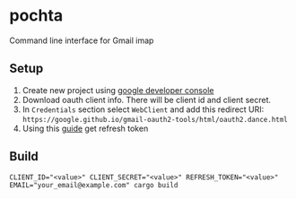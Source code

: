 # pochta

Command line interface for Gmail imap

## Setup

1. Create new project using [google developer console](https://console.developers.google.com/)
2. Download oauth client info. There will be client id and client secret.
3. In `Credentials` section select `WebClient` and add this redirect URI: `https://google.github.io/gmail-oauth2-tools/html/oauth2.dance.html`
4. Using this [guide](https://github.com/google/gmail-oauth2-tools/wiki/OAuth2DotPyRunThrough) get refresh token

## Build

```console
CLIENT_ID="<value>" CLIENT_SECRET="<value>" REFRESH_TOKEN="<value>" EMAIL="your_email@example.com" cargo build
```
